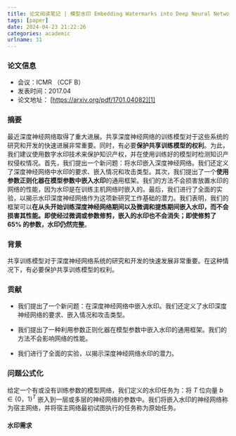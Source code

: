 ```yaml
---
title: 论文阅读笔记 | 模型水印 Embedding Watermarks into Deep Neural Networks
tags: [paper]
date: 2024-04-23 21:22:26
categories: academic
urlname: 31
---
```


### 论文信息

- 会议：ICMR （CCF B）
- 发表时间：2017.04
- 论文地址： [https://arxiv.org/pdf/1701.04082][1]


### 摘要

最近深度神经网络取得了重大进展。共享深度神经网络的训练模型对于这些系统的研究和开发的快速进展非常重要。同时，有必要**保护共享训练模型的权利**。为此，我们建议使用数字水印技术来保护知识产权，并在使用训练好的模型时检测知识产权侵权情况。首先，我们提出一个新问题：将水印嵌入深度神经网络。我们还定义了深度神经网络中水印的要求、嵌入情况和攻击类型。其次，我们提出了一个**使用参数正则化器在模型参数中嵌入水印**的通用框架。我们的方法不会损害放置水印的网络的性能，因为水印是在训练主机网络时嵌入的。最后，我们进行了全面的实验，以揭示水印深度神经网络作为这项新研究工作基础的潜力。我们表明，我们的框架可以**在从头开始训练深度神经网络期间以及微调和提炼期间嵌入水印，而不会损害其性能。即使经过微调或参数修剪，嵌入的水印也不会消失；即使修剪了 65% 的参数，水印仍然完整**。


### 背景

共享训练模型对于深度神经网络系统的研究和开发的快速发展非常重要。在这种情况下，有必要保护共享训练模型的权利。


### 贡献

- 我们提出了一个新问题：在深度神经网络中嵌入水印。我们还定义了水印深度神经网络的要求、嵌入情况和攻击类型。

- 我们提出了一种利用参数正则化器在模型参数中嵌入水印的通用框架。我们的方法不会影响网络的性能。

- 我们进行了全面的实验，以揭示深度神经网络水印的潜力。



### 问题公式化

给定一个有或没有训练参数的模型网络，我们定义的水印任务为：将 $T$ 位向量 $b \in {\{0，1\}}^T$ 嵌入到一层或多层的神经网络的参数中。我们将嵌入水印的神经网络称为宿主网络，并将宿主网络最初试图执行的任务称为原始任务。

#### 水印需求




[1]: https://arxiv.org/pdf/1701.04082